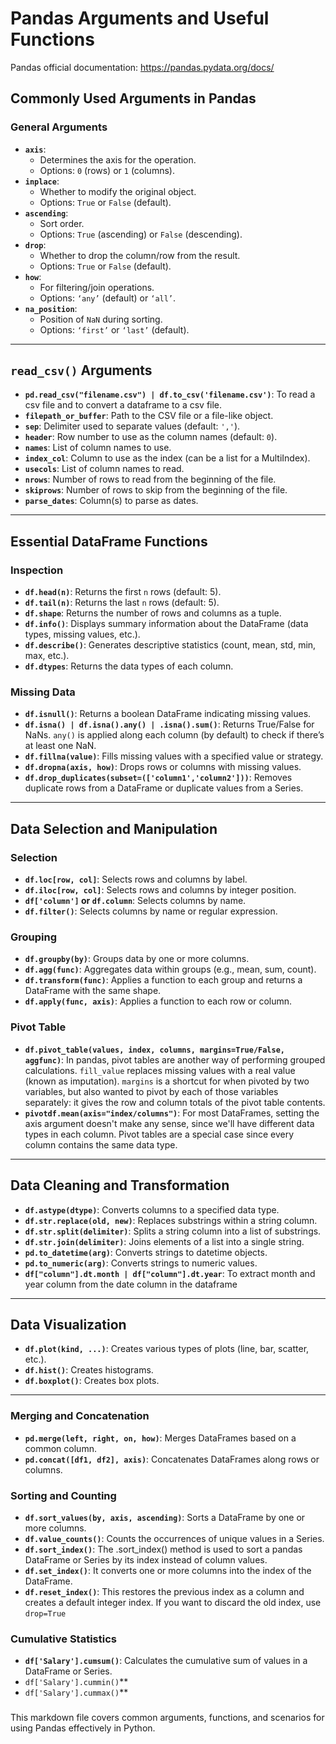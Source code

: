 # Pandas Arguments and Useful Functions

Pandas official documentation: https://pandas.pydata.org/docs/

## Commonly Used Arguments in Pandas

### General Arguments
- **`axis`**: 
  - Determines the axis for the operation.
  - Options: `0` (rows) or `1` (columns).
- **`inplace`**:
  - Whether to modify the original object.
  - Options: `True` or `False` (default).
- **`ascending`**:
  - Sort order.
  - Options: `True` (ascending) or `False` (descending).
- **`drop`**:
  - Whether to drop the column/row from the result.
  - Options: `True` or `False` (default).
- **`how`**:
  - For filtering/join operations.
  - Options: `‘any’` (default) or `‘all’`.
- **`na_position`**:
  - Position of `NaN` during sorting.
  - Options: `‘first’` or `‘last’` (default).

---

## `read_csv()` Arguments
- **`pd.read_csv("filename.csv") | df.to_csv('filename.csv')`**: To read a csv file and to convert a dataframe to a csv file.
- **`filepath_or_buffer`**: Path to the CSV file or a file-like object.
- **`sep`**: Delimiter used to separate values (default: `','`).
- **`header`**: Row number to use as the column names (default: `0`).
- **`names`**: List of column names to use.
- **`index_col`**: Column to use as the index (can be a list for a MultiIndex).
- **`usecols`**: List of column names to read.
- **`nrows`**: Number of rows to read from the beginning of the file.
- **`skiprows`**: Number of rows to skip from the beginning of the file.
- **`parse_dates`**: Column(s) to parse as dates.

---

## Essential DataFrame Functions

### Inspection
- **`df.head(n)`**: Returns the first `n` rows (default: 5).
- **`df.tail(n)`**: Returns the last `n` rows (default: 5).
- **`df.shape`**: Returns the number of rows and columns as a tuple.
- **`df.info()`**: Displays summary information about the DataFrame (data types, missing values, etc.).
- **`df.describe()`**: Generates descriptive statistics (count, mean, std, min, max, etc.).
- **`df.dtypes`**: Returns the data types of each column.

### Missing Data
- **`df.isnull()`**: Returns a boolean DataFrame indicating missing values.
- **`df.isna() | df.isna().any() | .isna().sum()`**: Returns True/False for NaNs. `any()` is applied along each column (by default) to check if there’s at least one NaN.
- **`df.fillna(value)`**: Fills missing values with a specified value or strategy.
- **`df.dropna(axis, how)`**: Drops rows or columns with missing values.
- **`df.drop_duplicates(subset=(['column1','column2']))`**: Removes duplicate rows from a DataFrame or duplicate values from a Series.

---

## Data Selection and Manipulation

### Selection
- **`df.loc[row, col]`**: Selects rows and columns by label.
- **`df.iloc[row, col]`**: Selects rows and columns by integer position.
- **`df['column']` or `df.column`**: Selects columns by name.
- **`df.filter()`**: Selects columns by name or regular expression.

### Grouping
- **`df.groupby(by)`**: Groups data by one or more columns.
- **`df.agg(func)`**: Aggregates data within groups (e.g., mean, sum, count).
- **`df.transform(func)`**: Applies a function to each group and returns a DataFrame with the same shape.
- **`df.apply(func, axis)`**: Applies a function to each row or column.


### Pivot Table
- **`df.pivot_table(values, index, columns, margins=True/False, aggfunc)`**: In pandas, pivot tables are another way of performing grouped calculations. `fill_value` replaces missing values with a real value (known as imputation). `margins` is a shortcut for when pivoted by two variables, but also wanted to pivot by each of those variables separately: it gives the row and column totals of the pivot table contents.
- **`pivotdf.mean(axis="index/columns")`**: For most DataFrames, setting the axis argument doesn't make any sense, since we'll have different data types in each column. Pivot tables are a special case since every column contains the same data type.


---

## Data Cleaning and Transformation

- **`df.astype(dtype)`**: Converts columns to a specified data type.
- **`df.str.replace(old, new)`**: Replaces substrings within a string column.
- **`df.str.split(delimiter)`**: Splits a string column into a list of substrings.
- **`df.str.join(delimiter)`**: Joins elements of a list into a single string.
- **`pd.to_datetime(arg)`**: Converts strings to datetime objects.
- **`pd.to_numeric(arg)`**: Converts strings to numeric values.
- **`df["column"].dt.month | df["column"].dt.year`**: To extract month and year column from the date column in the dataframe

---

## Data Visualization

- **`df.plot(kind, ...)`**: Creates various types of plots (line, bar, scatter, etc.).
- **`df.hist()`**: Creates histograms.
- **`df.boxplot()`**: Creates box plots.

---

### Merging and Concatenation
- **`pd.merge(left, right, on, how)`**: Merges DataFrames based on a common column.
- **`pd.concat([df1, df2], axis)`**: Concatenates DataFrames along rows or columns.

### Sorting and Counting
- **`df.sort_values(by, axis, ascending)`**: Sorts a DataFrame by one or more columns.
- **`df.value_counts()`**: Counts the occurrences of unique values in a Series.
- **`df.sort_index()`**: The .sort_index() method is used to sort a pandas DataFrame or Series by its index instead of column values.
- **`df.set_index()`**: It converts one or more columns into the index of the DataFrame.
- **`df.reset_index()`**: This restores the previous index as a column and creates a default integer index. If you want to discard the old index, use `drop=True`


### Cumulative Statistics
- **`df['Salary'].cumsum()`**: Calculates the cumulative sum of values in a DataFrame or Series.
- `df['Salary'].cummin()`**
- `df['Salary'].cummax()`**

### 
This markdown file covers common arguments, functions, and scenarios for using Pandas effectively in Python.

